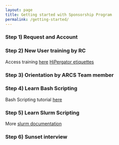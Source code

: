 ```yaml
---
layout: page
title: Getting started with Sponsorship Program
permalink: /getting-started/
---
```


### Step 1) Request and Account 


### Step 2) New User training by RC
Access training [here](https://help.rc.ufl.edu/doc/New_user_training)
[HiPergator etiquettes](https://help.rc.ufl.edu/doc/HPG_Computation)

### Step 3) Orientation by ARCS Team member


### Step 4) Learn Bash Scripting
Bash Scripting tutorial [here]()

### Step 5) Learn Slurm Scripting 

More [slurm documentation](https://slurm.schedmd.com/documentation.html)

### Step 6) Sunset interview



